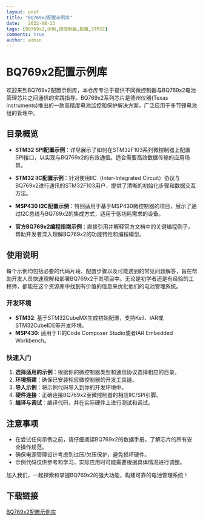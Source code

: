 ```yaml
---
layout: post
title: "BQ769x2配置示例库"
date:   2022-08-23
tags: [BQ769x2,示例,微控制器,配置,STM32]
comments: true
author: admin
---
```

# BQ769x2配置示例库

欢迎来到BQ769x2配置示例库，本仓库专注于提供不同微控制器与BQ769x2电池管理芯片之间通信的实践指导。BQ769x2系列芯片是德州仪器(Texas Instruments)推出的一款高精度电池监控和保护解决方案，广泛应用于多节锂电池组的管理中。

## 目录概览

- **STM32 SPI配置示例**：详尽展示了如何在STM32F103系列微控制器上配置SPI接口，以实现与BQ769x2的有效通信。适合需要高效数据传输的应用场景。

- **STM32 IIC配置示例**：针对使用IIC（Inter-Integrated Circuit）协议与BQ769x2进行通讯的STM32F103用户，提供了清晰的初始化步骤和数据交互方法。

- **MSP430 I2C配置示例**：特别适用于基于MSP430微控制器的项目，展示了通过I2C总线与BQ769x2的集成方式，适用于低功耗需求的设备。

- **官方BQ769x2编程指南示例**：直接引用并解释官方文档中的关键编程例子，帮助开发者深入理解BQ769x2的功能特性和编程模型。

## 使用说明

每个示例均包括必要的代码片段、配置步骤以及可能遇到的常见问题解答，旨在帮助开发人员快速理解和部署BQ769x2于其项目中。无论是初学者还是有经验的工程师，都能在这个资源库中找到有价值的信息来优化他们的电池管理系统。

### 开发环境

- **STM32**: 基于STM32CubeMX生成初始配置，支持Keil、IAR或STM32CubeIDE等开发环境。
- **MSP430**: 适用于TI的Code Composer Studio或者IAR Embedded Workbench。
  
### 快速入门

1. **选择适用的示例**：根据你的微控制器类型和通信协议选择相应的目录。
2. **环境搭建**：确保已安装相应微控制器的开发工具链。
3. **导入示例**：将示例代码导入到你的开发环境中。
4. **硬件连接**：正确连接BQ769x2至微控制器的相应IIC/SPI引脚。
5. **编译与调试**：编译代码，并在实际硬件上进行测试和调试。

## 注意事项

- 在尝试任何示例之前，请仔细阅读BQ769x2的数据手册，了解芯片的所有安全操作规范。
- 确保电源管理设计考虑到过压/欠压保护，避免损坏硬件。
- 示例代码仅供参考和学习，实际应用时可能需要根据具体情况进行调整。

加入我们，一起探索和掌握BQ769x2的强大功能，构建可靠的电池管理系统！

## 下载链接

[BQ769x2配置示例库](https://pan.quark.cn/s/dc0838c2fc51)